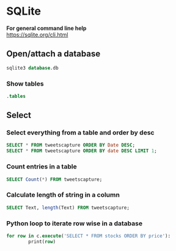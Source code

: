 # SQLite
**For general command line help**  
<a href="https://sqlite.org/cli.html" target="_blank">https://sqlite.org/cli.html</a>

## Open/attach a database
```sql
sqlite3 database.db
```

### Show tables
```sql
.tables
```

## Select
### Select everything from a table and order by desc
```sql
SELECT * FROM tweetscapture ORDER BY Date DESC;
SELECT * FROM tweetscapture ORDER BY date DESC LIMIT 1;
```

### Count entries in a table
```sql
SELECT Count(*) FROM tweetscapture;
```

### Calculate length of string in a column
```sql
SELECT Text, length(Text) FROM tweetscapture;
```

### Python loop to iterate row wise in a database
```sql
for row in c.execute('SELECT * FROM stocks ORDER BY price'):
        print(row)
```